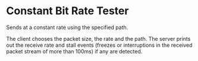 # Constant Bit Rate Tester

Sends at a constant rate using the specified path.

The client chooses the packet size, the rate and the path.
The server prints out the receive rate and stall events (freezes or
interruptions in the received packet stream of more than 100ms) if any are
detected.
